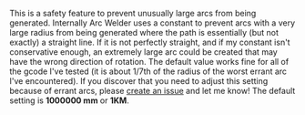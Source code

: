 This is a safety feature to prevent unusually large arcs from being generated.  Internally Arc Welder uses a constant to prevent  arcs with a very large radius from being generated where the path is essentially (but not exactly) a straight line.  If it is not perfectly straight, and if my constant isn't conservative enough, an extremely large arc could be created that may have the wrong direction of rotation.  The default value works fine for all of the gcode I've tested (it is about 1/7th of the radius of the worst errant arc I've encountered).  If you discover that you need to adjust this setting because of errant arcs, please [create an issue](https://github.com/FormerLurker/ArcWelderPlugin/issues/new) and let me know!  The default setting is **1000000 mm** or **1KM**.